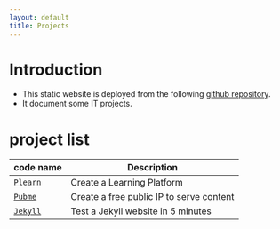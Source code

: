 ```yaml
---
layout: default
title: Projects
---
```


[//]: #(Reference)
[prj_plearn]: ./list/plearn/README
[prj_pubme]:  ./list/pubme/README
[prj_jekyll]: ./list/jekyll/README
[prj_source]: https://github.com/abelgacem/project


# Introduction
- This static website is deployed from the following [github repository][prj_source].
- It document some IT projects.



# project list

|code name|Description|
|-|-|
|[`Plearn`][prj_plearn]|Create a Learning Platform|
|[`Pubme`][prj_pubme]|Create a free public IP to serve content|
|[`Jekyll`][prj_pubme]|Test a Jekyll website in 5 minutes|

<br>

